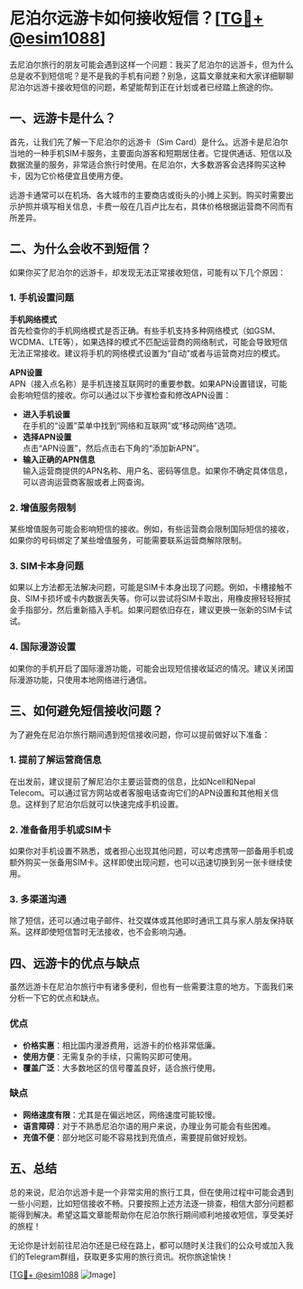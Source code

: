 # 尼泊尔远游卡如何接收短信？[[TG💪+ @esim1088](https://t.me/s/esim1088)]

去尼泊尔旅行的朋友可能会遇到这样一个问题：我买了尼泊尔的远游卡，但为什么总是收不到短信呢？是不是我的手机有问题？别急，这篇文章就来和大家详细聊聊尼泊尔远游卡接收短信的问题，希望能帮到正在计划或者已经踏上旅途的你。

## 一、远游卡是什么？

首先，让我们先了解一下尼泊尔的远游卡（Sim Card）是什么。远游卡是尼泊尔当地的一种手机SIM卡服务，主要面向游客和短期居住者。它提供通话、短信以及数据流量的服务，非常适合旅行时使用。在尼泊尔，大多数游客会选择购买这种卡，因为它价格便宜且使用方便。

远游卡通常可以在机场、各大城市的主要商店或街头的小摊上买到。购买时需要出示护照并填写相关信息，卡费一般在几百卢比左右，具体价格根据运营商不同而有所差异。

## 二、为什么会收不到短信？

如果你买了尼泊尔的远游卡，却发现无法正常接收短信，可能有以下几个原因：

### 1. 手机设置问题

**手机网络模式**  
首先检查你的手机网络模式是否正确。有些手机支持多种网络模式（如GSM、WCDMA、LTE等），如果选择的模式不匹配运营商的网络制式，可能会导致短信无法正常接收。建议将手机的网络模式设置为“自动”或者与运营商对应的模式。

**APN设置**  
APN（接入点名称）是手机连接互联网时的重要参数。如果APN设置错误，可能会影响短信的接收。你可以通过以下步骤检查和修改APN设置：

- **进入手机设置**  
  在手机的“设置”菜单中找到“网络和互联网”或“移动网络”选项。
- **选择APN设置**  
  点击“APN设置”，然后点击右下角的“添加新APN”。
- **输入正确的APN信息**  
  输入运营商提供的APN名称、用户名、密码等信息。如果你不确定具体信息，可以咨询运营商客服或者上网查询。

### 2. 增值服务限制

某些增值服务可能会影响短信的接收。例如，有些运营商会限制国际短信的接收，如果你的号码绑定了某些增值服务，可能需要联系运营商解除限制。

### 3. SIM卡本身问题

如果以上方法都无法解决问题，可能是SIM卡本身出现了问题。例如，卡槽接触不良、SIM卡损坏或卡内数据丢失等。你可以尝试将SIM卡取出，用橡皮擦轻轻擦拭金手指部分，然后重新插入手机。如果问题依旧存在，建议更换一张新的SIM卡试试。

### 4. 国际漫游设置

如果你的手机开启了国际漫游功能，可能会出现短信接收延迟的情况。建议关闭国际漫游功能，只使用本地网络进行通信。

## 三、如何避免短信接收问题？

为了避免在尼泊尔旅行期间遇到短信接收问题，你可以提前做好以下准备：

### 1. 提前了解运营商信息

在出发前，建议提前了解尼泊尔主要运营商的信息，比如Ncell和Nepal Telecom。可以通过官方网站或者客服电话查询它们的APN设置和其他相关信息。这样到了尼泊尔后就可以快速完成手机设置。

### 2. 准备备用手机或SIM卡

如果你对手机设置不熟悉，或者担心出现其他问题，可以考虑携带一部备用手机或额外购买一张备用SIM卡。这样即使出现问题，也可以迅速切换到另一张卡继续使用。

### 3. 多渠道沟通

除了短信，还可以通过电子邮件、社交媒体或其他即时通讯工具与家人朋友保持联系。这样即使短信暂时无法接收，也不会影响沟通。

## 四、远游卡的优点与缺点

虽然远游卡在尼泊尔旅行中有诸多便利，但也有一些需要注意的地方。下面我们来分析一下它的优点和缺点。

### 优点

- **价格实惠**：相比国内漫游费用，远游卡的价格非常低廉。
- **使用方便**：无需复杂的手续，只需购买即可使用。
- **覆盖广泛**：大多数地区的信号覆盖良好，适合旅行使用。

### 缺点

- **网络速度有限**：尤其是在偏远地区，网络速度可能较慢。
- **语言障碍**：对于不熟悉尼泊尔语的用户来说，办理业务可能会有些困难。
- **充值不便**：部分地区可能不容易找到充值点，需要提前做好规划。

## 五、总结

总的来说，尼泊尔远游卡是一个非常实用的旅行工具，但在使用过程中可能会遇到一些小问题，比如短信接收不畅。只要按照上述方法逐一排查，相信大部分问题都能得到解决。希望这篇文章能帮助你在尼泊尔旅行期间顺利地接收短信，享受美好的旅程！

无论你是计划前往尼泊尔还是已经在路上，都可以随时关注我们的公众号或加入我们的Telegram群组，获取更多实用的旅行资讯。祝你旅途愉快！

[[TG💪+ @esim1088](https://t.me/s/esim1088) ![Image](https://i.postimg.cc/4NQfJmqS/Snipaste-2025-05-13-00-14-12.png)]